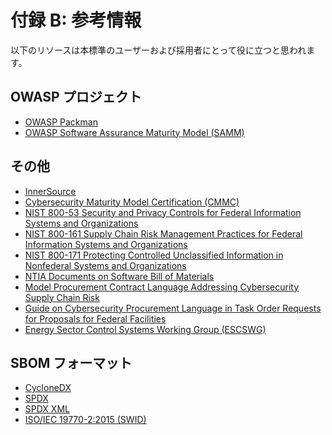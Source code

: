 # 付録 B: 参考情報

以下のリソースは本標準のユーザーおよび採用者にとって役に立つと思われます。

## OWASP プロジェクト

* [OWASP Packman](https://github.com/OWASP/packman)
* [OWASP Software Assurance Maturity Model (SAMM)](https://owasp.org/www-project-samm/)


## その他

* [InnerSource](https://www.oreilly.com/library/view/adopting-innersource/9781492041863/ch01.html)
* [Cybersecurity Maturity Model Certification (CMMC)](https://www.acq.osd.mil/cmmc/)
* [NIST 800-53 Security and Privacy Controls for Federal Information Systems and Organizations](https://nvlpubs.nist.gov/nistpubs/SpecialPublications/NIST.SP.800-53r4.pdf)
* [NIST 800-161 Supply Chain Risk Management Practices for Federal Information Systems and Organizations](https://nvlpubs.nist.gov/nistpubs/SpecialPublications/NIST.SP.800-161.pdf)
* [NIST 800-171 Protecting Controlled Unclassified Information in Nonfederal Systems and Organizations](https://csrc.nist.gov/publications/detail/sp/800-171/rev-2/final) 
* [NTIA Documents on Software Bill of Materials](https://www.ntia.doc.gov/SBOM)
* [Model Procurement Contract Language Addressing Cybersecurity Supply Chain Risk](https://www.eei.org/issuesandpolicy/Documents/EEI%20Law%20-%20Model%20Procurement%20Contract%20Language%20(Version%202)_031919.pdf)
* [Guide on Cybersecurity Procurement Language in Task Order Requests for Proposals for Federal Facilities](https://www.pnnl.gov/main/publications/external/technical_reports/PNNL-28661.pdf)
* [Energy Sector Control Systems Working Group (ESCSWG)](https://www.energy.gov/sites/prod/files/2014/04/f15/CybersecProcurementLanguage-EnergyDeliverySystems_040714_fin.pdf)


## SBOM フォーマット

* [CycloneDX](https://cyclonedx.org/)
* [SPDX](https://spdx.org/)
* [SPDX XML](https://spdx-ccm.specchain.org/xsdccm/home)
* [ISO/IEC 19770-2:2015 (SWID)](https://www.iso.org/standard/65666.html)
